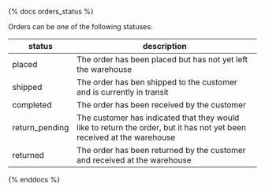 {% docs orders_status %}

Orders can be one of the following statuses:

| status         | description                                                                                                            |
| -------------- | ---------------------------------------------------------------------------------------------------------------------- |
| placed         | The order has been placed but has not yet left the warehouse                                                           |
| shipped        | The order has ben shipped to the customer and is currently in transit                                                  |
| completed      | The order has been received by the customer                                                                            |
| return_pending | The customer has indicated that they would like to return the order, but it has not yet been received at the warehouse |
| returned       | The order has been returned by the customer and received at the warehouse                                              |

{% enddocs %}

